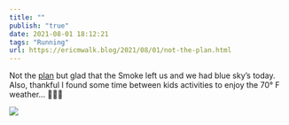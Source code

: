 ```yaml
---
title: ""
publish: "true"
date: 2021-08-01 18:12:21
tags: "Running"
url: https://ericmwalk.blog/2021/08/01/not-the-plan.html
---
```


Not the [plan](https://www.strava.com/activities/5723367301) but glad that the Smoke left us and we had blue sky’s today. Also, thankful I found some time between kids activities to enjoy the 70° F weather… 🏃🏻‍♂️

![](https://ericmwalk.blog/uploads/2021/7062c3c9ce.jpg)